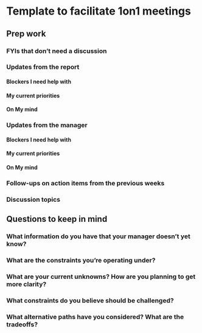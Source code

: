 # Template to facilitate 1on1 meetings 

## Prep work

### FYIs that don’t need a discussion

### Updates from the report

#### Blockers I need help with

#### My current priorities

#### On My mind

### Updates from the manager

#### Blockers I need help with

#### My current priorities

#### On My mind

### Follow-ups on action items from the previous weeks

### Discussion topics

## Questions to keep in mind

### What information do you have that your manager doesn’t yet know?

### What are the constraints you’re operating under?

### What are your current unknowns? How are you planning to get more clarity?

### What constraints do you believe should be challenged?

### What alternative paths have you considered? What are the tradeoffs?
